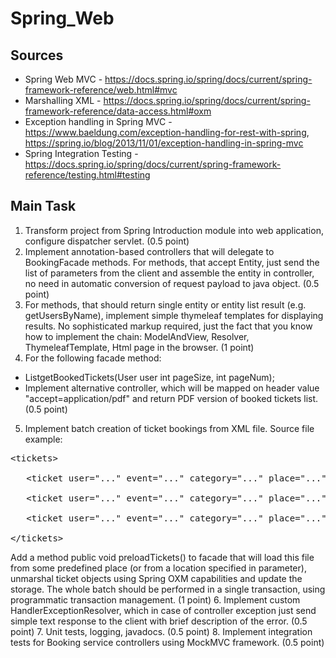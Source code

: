 # Spring_Web

## Sources

* Spring Web MVC - https://docs.spring.io/spring/docs/current/spring-framework-reference/web.html#mvc
* Marshalling XML - https://docs.spring.io/spring/docs/current/spring-framework-reference/data-access.html#oxm
* Exception handling in Spring MVC - https://www.baeldung.com/exception-handling-for-rest-with-spring, https://spring.io/blog/2013/11/01/exception-handling-in-spring-mvc
* Spring Integration Testing - https://docs.spring.io/spring/docs/current/spring-framework-reference/testing.html#testing

## Main Task

1. Transform project from Spring Introduction module into web application, configure dispatcher servlet. (0.5 point)
2. Implement annotation-based controllers that will delegate to BookingFacade methods. For methods, that accept Entity, just send the list of parameters from the client and assemble the entity in controller, no need in automatic conversion of request payload to java object. (0.5 point)
3. For methods, that should return single entity or entity list result (e.g. getUsersByName), implement simple thymeleaf templates for displaying results. No sophisticated markup required, just the fact that you know how to implement the chain:
ModelAndView, Resolver, ThymeleafTemplate, Html page in the browser. (1 point)
4. For the following facade method:
* List<Ticket>getBookedTickets(User user int pageSize, int pageNum);
* Implement alternative controller, which will be mapped on header value "accept=application/pdf" and return PDF version of booked tickets list. (0.5 point)
5. Implement batch creation of ticket bookings from XML file. Source file example:
<pre>
&lt;tickets&gt;

   &lt;ticket user="..." event="..." category="..." place="..."/&gt;

   &lt;ticket user="..." event="..." category="..." place="..."/&gt;

   &lt;ticket user="..." event="..." category="..." place="..."/&gt;

&lt;/tickets&gt;
</pre>
Add a method public void preloadTickets() to facade that will load this file from some predefined place (or from a location specified in parameter), unmarshal ticket objects using Spring OXM capabilities and update the storage. The whole batch should be performed in a single transaction, using programmatic transaction management. (1 point)
6. Implement custom HandlerExceptionResolver, which in case of controller exception just send simple text response to the client with brief description of the error. (0.5 point)
7. Unit tests, logging, javadocs. (0.5 point)
8. Implement integration tests for Booking service controllers using  MockMVC framework. (0.5 point) 
